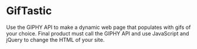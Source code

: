 # GifTastic
Use the GIPHY API to make a dynamic web page that populates with gifs of your choice. Final product must call the GIPHY API and use JavaScript and jQuery to change the HTML of your site.
